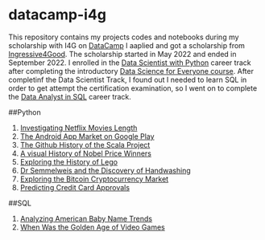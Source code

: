 # datacamp-i4g
This repository contains my projects codes and notebooks during my scholarship with I4G on [DataCamp](https://datacamp.com)
I aaplied and got a scholarship from [Ingressive4Good](https://twitter.com/Ingressive4Good). The scholarship started in May 2022 and ended in September 2022.
I enrolled in the [Data Scientist with Python](https://app.datacamp.com/learn/career-tracks/data-scientist-with-python?version=6) career track after completing the introductory [Data Science for Everyone course](https://app.datacamp.com/learn/courses/data-science-for-everyone). After completinf the Data Scientist Track, I found out I needed to learn SQL in order to get attempt the certification examination, so I went on to complete the [Data Analyst in SQL](https://app.datacamp.com/learn/career-tracks/data-analyst-in-sql?version=2) career track.

##Python
1. [Investigating Netflix Movies Length](https://github.com/Olarsk/datacamp-i4g/tree/main/Investigating%20Netflix%20Movies)
2. [The Android App Market on Google Play](https://github.com/Olarsk/datacamp-i4g/tree/main/The%20Android%20App%20Market%20on%20Google%20Play)
3. [The Github History of the Scala Project](https://github.com/Olarsk/datacamp-i4g/tree/main/The%20Github%20History%20of%20the%20Scala%20Project)
4. [A visual History of Nobel Price Winners](https://github.com/Anzaksen/datacamp_projects/tree/main/Guided/A%20Visual%20History%20of%20Nobel%20Prize%20Winners)
5. [Exploring the History of Lego](https://github.com/Olarsk/datacamp-i4g/tree/main/Exploring%20the%20Histoy%20of%20Lego)
6. [Dr Semmelweis and the Discovery of Handwashing](https://github.com/Olarsk/datacamp-i4g/tree/main/Dr%20Semmelweis%20and%20the%20Discovery%20of%20Handwashing)
7. [Exploring the Bitcoin Cryptocurrency Market](https://github.com/Olarsk/datacamp-projects/tree/main/A%20Visual%20History%20of%20Nobel%20Price%20Winners)
8. [Predicting Credit Card Approvals](https://github.com/Olarsk/datacamp-projects/tree/main/Predicting%20Credit%20Card%20Approvals)

##SQL
1. [Analyzing American Baby Name Trends](https://github.com/Olarsk/datacamp-projects/tree/main/Analyzing%20American%20Baby%20Name%20Trends)
2. [When Was the Golden Age of Video Games](https://github.com/Olarsk/datacamp-projects/tree/main/When%20Was%20the%20Golden%20Age%20of%20Video%20Games)
